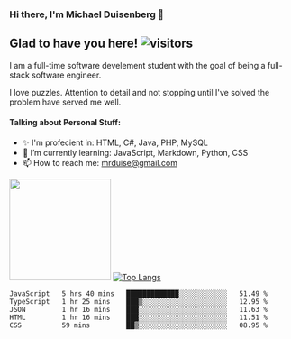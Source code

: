 ### Hi there, I'm Michael Duisenberg 👋
## Glad to have you here! ![visitors](https://visitor-badge.glitch.me/badge?page_id=MrDuise.MrDuise)

I am a full-time software develement student with the goal of being a full-stack software engineer. 

I love puzzles. Attention to detail and not stopping until I've solved the problem have served me well.

#### Talking about Personal Stuff:
- ✨ I'm profecient in: HTML, C#, Java, PHP, MySQL
- 🌱 I’m currently learning: JavaScript, Markdown, Python, CSS
- 📫 How to reach me: mrduise@gmail.com
<!--
**MrDuise/MrDuise** is a ✨ _special_ ✨ repository because its `README.md` (this file) appears on your GitHub profile.

Here are some ideas to get you started:

- 🔭 I’m currently working on ...

- 👯 I’m looking to collaborate on ...
- 🤔 I’m looking for help with ...
- 💬 Ask me about ...

- 😄 Pronouns: ...
- ⚡ Fun fact: ...
-->

<img height="180em" src="https://github-readme-stats.vercel.app/api/?username=MrDuise&show_icons=true&hide_border=true&&count_private=true&include_all_commits=true" /> [![Top Langs](https://github-readme-stats.vercel.app/api/top-langs/?username=MrDuise&langs_count=8)](https://github.com/anuraghazra/github-readme-stats)


<!--START_SECTION:waka-->
```text
JavaScript   5 hrs 40 mins   █████████████░░░░░░░░░░░░   51.49 % 
TypeScript   1 hr 25 mins    ███▒░░░░░░░░░░░░░░░░░░░░░   12.95 % 
JSON         1 hr 16 mins    ███░░░░░░░░░░░░░░░░░░░░░░   11.63 % 
HTML         1 hr 16 mins    ███░░░░░░░░░░░░░░░░░░░░░░   11.51 % 
CSS          59 mins         ██▒░░░░░░░░░░░░░░░░░░░░░░   08.95 % 
```
<!--END_SECTION:waka-->
